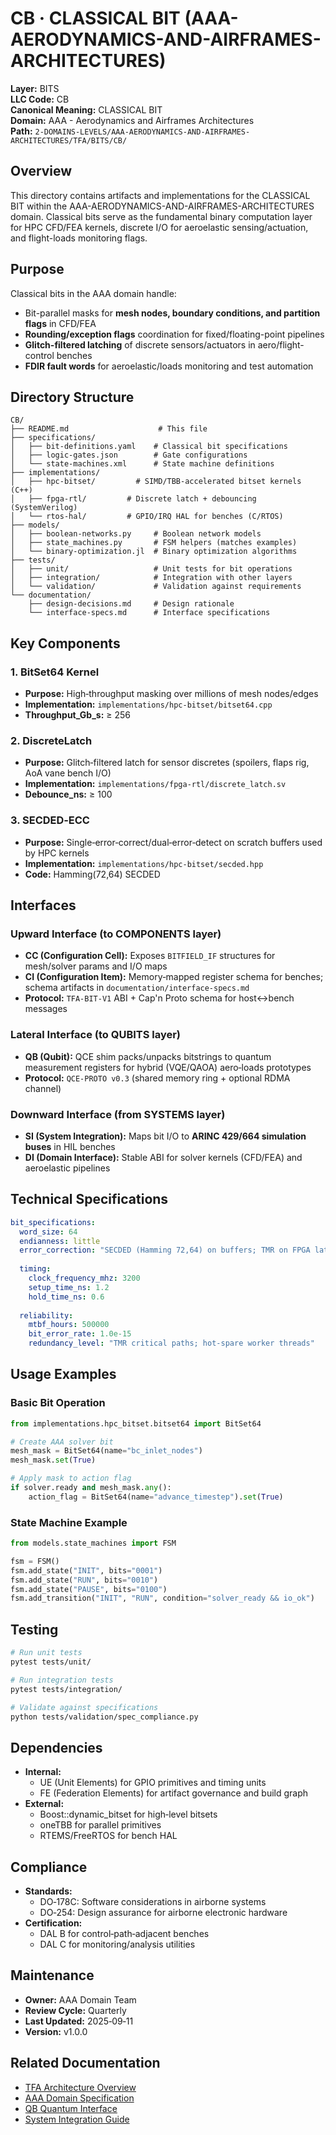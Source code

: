 # CB · CLASSICAL BIT (AAA-AERODYNAMICS-AND-AIRFRAMES-ARCHITECTURES)

**Layer:** BITS  
**LLC Code:** CB  
**Canonical Meaning:** CLASSICAL BIT  
**Domain:** AAA - Aerodynamics and Airframes Architectures  
**Path:** `2-DOMAINS-LEVELS/AAA-AERODYNAMICS-AND-AIRFRAMES-ARCHITECTURES/TFA/BITS/CB/`

## Overview

This directory contains artifacts and implementations for the CLASSICAL BIT within the AAA-AERODYNAMICS-AND-AIRFRAMES-ARCHITECTURES domain. Classical bits serve as the fundamental binary computation layer for HPC CFD/FEA kernels, discrete I/O for aeroelastic sensing/actuation, and flight-loads monitoring flags.

## Purpose

Classical bits in the AAA domain handle:
- Bit-parallel masks for **mesh nodes, boundary conditions, and partition flags** in CFD/FEA
- **Rounding/exception flags** coordination for fixed/floating-point pipelines
- **Glitch-filtered latching** of discrete sensors/actuators in aero/flight-control benches
- **FDIR fault words** for aeroelastic/loads monitoring and test automation

## Directory Structure

```
CB/
├── README.md                    # This file
├── specifications/
│   ├── bit-definitions.yaml    # Classical bit specifications
│   ├── logic-gates.json        # Gate configurations
│   └── state-machines.xml      # State machine definitions
├── implementations/
│   ├── hpc-bitset/         # SIMD/TBB-accelerated bitset kernels (C++)
│   ├── fpga-rtl/         # Discrete latch + debouncing (SystemVerilog)
│   └── rtos-hal/         # GPIO/IRQ HAL for benches (C/RTOS)
├── models/
│   ├── boolean-networks.py     # Boolean network models
│   ├── state_machines.py       # FSM helpers (matches examples)
│   └── binary-optimization.jl  # Binary optimization algorithms
├── tests/
│   ├── unit/                   # Unit tests for bit operations
│   ├── integration/            # Integration with other layers
│   └── validation/             # Validation against requirements
└── documentation/
    ├── design-decisions.md     # Design rationale
    └── interface-specs.md      # Interface specifications
```

## Key Components

### 1. BitSet64 Kernel
- **Purpose:** High‑throughput masking over millions of mesh nodes/edges
- **Implementation:** `implementations/hpc-bitset/bitset64.cpp`
- **Throughput_Gb_s:** ≥ 256

### 2. DiscreteLatch
- **Purpose:** Glitch‑filtered latch for sensor discretes (spoilers, flaps rig, AoA vane bench I/O)
- **Implementation:** `implementations/fpga-rtl/discrete_latch.sv`
- **Debounce_ns:** ≥ 100

### 3. SECDED‑ECC
- **Purpose:** Single‑error‑correct/dual‑error‑detect on scratch buffers used by HPC kernels
- **Implementation:** `implementations/hpc-bitset/secded.hpp`
- **Code:** Hamming(72,64) SECDED

## Interfaces

### Upward Interface (to COMPONENTS layer)
- **CC (Configuration Cell):** Exposes `BITFIELD_IF` structures for mesh/solver params and I/O maps
- **CI (Configuration Item):** Memory‑mapped register schema for benches; schema artifacts in `documentation/interface-specs.md`
- **Protocol:** `TFA-BIT-V1` ABI + Cap'n Proto schema for host↔bench messages

### Lateral Interface (to QUBITS layer)
- **QB (Qubit):** QCE shim packs/unpacks bitstrings to quantum measurement registers for hybrid (VQE/QAOA) aero‑loads prototypes
- **Protocol:** `QCE-PROTO v0.3` (shared memory ring + optional RDMA channel)

### Downward Interface (from SYSTEMS layer)
- **SI (System Integration):** Maps bit I/O to **ARINC 429/664 simulation buses** in HIL benches
- **DI (Domain Interface):** Stable ABI for solver kernels (CFD/FEA) and aeroelastic pipelines

## Technical Specifications

```yaml
bit_specifications:
  word_size: 64
  endianness: little
  error_correction: "SECDED (Hamming 72,64) on buffers; TMR on FPGA latches"
  
  timing:
    clock_frequency_mhz: 3200
    setup_time_ns: 1.2
    hold_time_ns: 0.6
    
  reliability:
    mtbf_hours: 500000
    bit_error_rate: 1.0e-15
    redundancy_level: "TMR critical paths; hot‑spare worker threads"
```

## Usage Examples

### Basic Bit Operation

```python
from implementations.hpc_bitset.bitset64 import BitSet64

# Create AAA solver bit
mesh_mask = BitSet64(name="bc_inlet_nodes")
mesh_mask.set(True)

# Apply mask to action flag
if solver.ready and mesh_mask.any():
    action_flag = BitSet64(name="advance_timestep").set(True)
```

### State Machine Example

```python
from models.state_machines import FSM

fsm = FSM()
fsm.add_state("INIT", bits="0001")
fsm.add_state("RUN", bits="0010")
fsm.add_state("PAUSE", bits="0100")
fsm.add_transition("INIT", "RUN", condition="solver_ready && io_ok")
```

## Testing

```bash
# Run unit tests
pytest tests/unit/

# Run integration tests
pytest tests/integration/

# Validate against specifications
python tests/validation/spec_compliance.py
```

## Dependencies

* **Internal:**
  * UE (Unit Elements) for GPIO primitives and timing units
  * FE (Federation Elements) for artifact governance and build graph
* **External:**
  * Boost::dynamic_bitset for high‑level bitsets
  * oneTBB for parallel primitives
  * RTEMS/FreeRTOS for bench HAL

## Compliance

* **Standards:**
  * DO‑178C: Software considerations in airborne systems
  * DO‑254: Design assurance for airborne electronic hardware
* **Certification:**
  * DAL B for control‑path‑adjacent benches
  * DAL C for monitoring/analysis utilities

## Maintenance

* **Owner:** AAA Domain Team
* **Review Cycle:** Quarterly
* **Last Updated:** 2025‑09‑11
* **Version:** v1.0.0

## Related Documentation

* [TFA Architecture Overview](../../../META/README.md)
* [AAA Domain Specification](../../../../README.md)
* [QB Quantum Interface](../../QUBITS/QB/README.md)
* [System Integration Guide](../../SYSTEMS/SI/README.md)